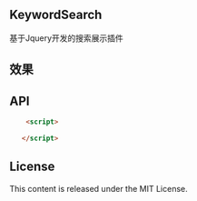 ## KeywordSearch
基于Jquery开发的搜索展示插件

## 效果

## API
```html
    <script>

   </script>
```   

## License
This content is released under the MIT License.


